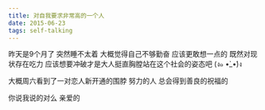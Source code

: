 ```yaml
---
title: 对自我要求非常高的一个人
date: 2015-06-23
tags: self-talking
---
```


昨天是9个月了
突然睡不太着
大概觉得自己不够勤奋
应该更敢想一点的
既然对现状存在吃力
应该想要冲破才是大人挺直胸膛站在这个社会的姿态吧
(ง๑ •̀_•́)ง

大概周六看到了一对恋人新开通的围脖
努力的人
总会得到善良的祝福的

你说我说的对么
亲爱的
